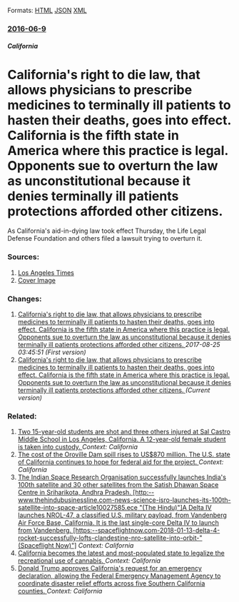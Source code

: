 
Formats: [HTML](/news/2016/06/9/california-s-right-to-die-law-that-allows-physicians-to-prescribe-medicines-to-terminally-ill-patients-to-hasten-their-deaths-goes-into-ef.html)  [JSON](/news/2016/06/9/california-s-right-to-die-law-that-allows-physicians-to-prescribe-medicines-to-terminally-ill-patients-to-hasten-their-deaths-goes-into-ef.json)  [XML](/news/2016/06/9/california-s-right-to-die-law-that-allows-physicians-to-prescribe-medicines-to-terminally-ill-patients-to-hasten-their-deaths-goes-into-ef.xml)  

### [2016-06-9](/news/2016/06/9/index.md)

##### California
# California's right to die law, that allows physicians to prescribe medicines to terminally ill patients to hasten their deaths, goes into effect. California is the fifth state in America where this practice is legal. Opponents sue to overturn the law as unconstitutional because it denies terminally ill patients protections afforded other citizens. 

As California&apos;s aid-in-dying law took effect Thursday, the Life Legal Defense Foundation and others filed a lawsuit trying to overturn it.


### Sources:

1. [Los Angeles Times](http://www.latimes.com/politics/la-me-ln-dying-opponents-20160609-snap-story.html)
1. [Cover Image](http://www.trbimg.com/img-575a4c48/turbine/la-me-ln-dying-opponents-20160609-snap)

### Changes:

1. [California's right to die law, that allows physicians to prescribe medicines to terminally ill patients to hasten their deaths, goes into effect. California is the fifth state in America where this practice is legal. Opponents sue to overturn the law as unconstitutional because it denies terminally ill patients protections afforded other citizens. ](/news/2016/06/9/california-s-right-to-die-law-that-allows-physicians-to-prescribe-medicines-to-terminally-ill-patients-to-hasten-their-deaths-goes-into-e.md) _2017-08-25 03:45:51 (First version)_
1. [California's right to die law, that allows physicians to prescribe medicines to terminally ill patients to hasten their deaths, goes into effect. California is the fifth state in America where this practice is legal. Opponents sue to overturn the law as unconstitutional because it denies terminally ill patients protections afforded other citizens. ](/news/2016/06/9/california-s-right-to-die-law-that-allows-physicians-to-prescribe-medicines-to-terminally-ill-patients-to-hasten-their-deaths-goes-into-ef.md) _(Current version)_

### Related:

1. [Two 15-year-old students are shot and three others injured at Sal Castro Middle School in Los Angeles, California. A 12-year-old female student is taken into custody. ](/news/2018/02/1/two-15-year-old-students-are-shot-and-three-others-injured-at-sal-castro-middle-school-in-los-angeles-california-a-12-year-old-female-stud.md) _Context: California_
2. [The cost of the Oroville Dam spill rises to US$870 million. The U.S. state of California continues to hope for federal aid for the project. ](/news/2018/01/26/the-cost-of-the-oroville-dam-spill-rises-to-us-870-million-the-u-s-state-of-california-continues-to-hope-for-federal-aid-for-the-project.md) _Context: California_
3. [The Indian Space Research Organisation successfully launches India's 100th satellite and 30 other satellites from the Satish Dhawan Space Centre in Sriharikota, Andhra Pradesh. [http:--www.thehindubusinessline.com-news-science-isro-launches-its-100th-satellite-into-space-article10027585.ece "(The Hindu)"]A Delta IV launches NROL-47, a classified U.S. military payload, from Vandenberg Air Force Base, California. It is the last single-core Delta IV to launch from Vandenberg. [https:--spaceflightnow.com-2018-01-13-delta-4-rocket-successfully-lofts-clandestine-nro-satellite-into-orbit-"(Spaceflight Now)"]](/news/2018/01/12/the-indian-space-research-organisation-successfully-launches-indiaas-100th-satellite-and-30-other-satellites-from-the-satish-dhawan-space.md) _Context: California_
4. [California becomes the latest and most-populated state to legalize the recreational use of cannabis. ](/news/2018/01/1/california-becomes-the-latest-and-most-populated-state-to-legalize-the-recreational-use-of-cannabis.md) _Context: California_
5. [Donald Trump approves California's request for an emergency declaration, allowing the Federal Emergency Management Agency to coordinate disaster relief efforts across five Southern California counties. ](/news/2017/12/8/donald-trump-approves-california-s-request-for-an-emergency-declaration-allowing-the-federal-emergency-management-agency-to-coordinate-disa.md) _Context: California_
